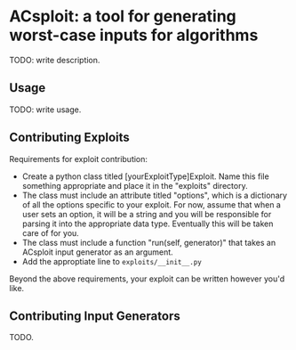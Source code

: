 ACsploit: a tool for generating worst-case inputs for algorithms
=======================================================================

TODO: write description.

Usage
-----

TODO: write usage.

Contributing Exploits
---------------------

Requirements for exploit contribution:

- Create a python class titled [yourExploitType]Exploit. Name this file something appropriate and place it in the "exploits" directory.
- The class must include an attribute titled "options", which is a dictionary of all the options specific to your exploit. For now, assume that when a user sets an option, it will be a string and you will be responsible for parsing it into the appropriate data type. Eventually this will be taken care of for you.
- The class must include a function "run(self, generator)" that takes an ACsploit input generator as an argument.
- Add the approptiate line to `exploits/__init__.py`

Beyond the above requirements, your exploit can be written however you'd like.

Contributing Input Generators
-----------------------------

TODO.
